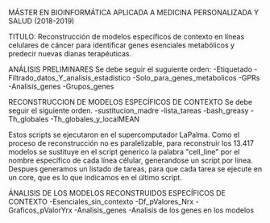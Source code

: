 MÁSTER EN BIOINFORMÁTICA APLICADA A MEDICINA PERSONALIZADA Y SALUD (2018-2019)

TITULO: Reconstrucción de modelos específicos de contexto en líneas celulares de cáncer para identificar genes esenciales metabólicos y predecir nuevas dianas terapéuticas.

ANÁLISIS PRELIMINARES
Se debe seguir el suguiente orden:
-Etiquetado
-Filtrado_datos_Y_analisis_estadistico
-Solo_para_genes_metabolicos
-GPRs
-Analisis_genes
-Grupos_genes

RECONSTRUCCION DE MODELOS ESPECÍFICOS DE CONTEXTO
Se debe seguir el siguiente orden. 
-sustitucion_madre
-lista_tareas
-bash_greasy
-Th_globales
-Th_globales_y_localMEAN
   
 Estos scripts se ejecutaron en el supercomputador LaPalma. Como el proceso de reconstrucción no es paralelizable, para reconstruir los 13.417 modelos se sustituye en el script generico la palabra  "cell_line" por el nombre específico de cada línea célular, generandose un script por línea. Despues generamos un listado de tareas, para que cada tarea se ejecute en un core, que es lo que indicamos en el último script.

ÁNALISIS DE LOS MODELOS RECONSTRUIDOS ESPECÍFICOS DE CONTEXTO
-Esenciales_sin_contexto
-Df_pValores_Nrx
-Graficos_pValorYrx
-Analisis_genes
-Analisis de los genes en los modelos
 

